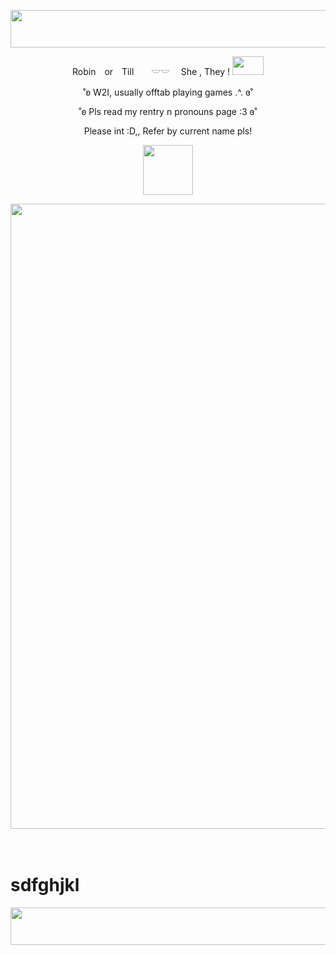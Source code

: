 
<p align="center">
<img width="1200" height="60" src="https://64.media.tumblr.com/d81ab5dd0c443819d82ff37d8f5c50e5/6858cce81a99a1b7-bf/s1280x1920/90edf4045684eb40b12d36fc115de84719be1261.gif">
</p>


<p align="center">
Robin　or　Till　　𓎟𓎟 　She , They ! <img width="50" height="30" src="https://i.imgur.com/i2nmTKz.gif"> 　
<p align="center">
˚ʚ W2I, usually offtab playing games .^.  ɞ˚
<p align="center">
˚ʚ Pls read my rentry n pronouns page :3  ɞ˚
<p align="center">
Please int :D,, Refer by current name pls! 
<p align="center">
<img width="80" height="80" src="https://i.ibb.co/pWRrqfm/IMG-7963.gif">
</p>

<p align="center">
 <img width="600" height="1000" src="https://i.pinimg.com/736x/f9/11/2d/f9112d9638bfb4ba92cece06cb0fb64c.jpg">
</p>　


<p align="center">
<h1 style="vertical-align:text-middle" >sdfghjkl</h1>
<img style="vertical-align:middle" width="1200" height="60" src="https://64.media.tumblr.com/d81ab5dd0c443819d82ff37d8f5c50e5/6858cce81a99a1b7-bf/s1280x1920/90edf4045684eb40b12d36fc115de84719be1261.gifv">
</p>


